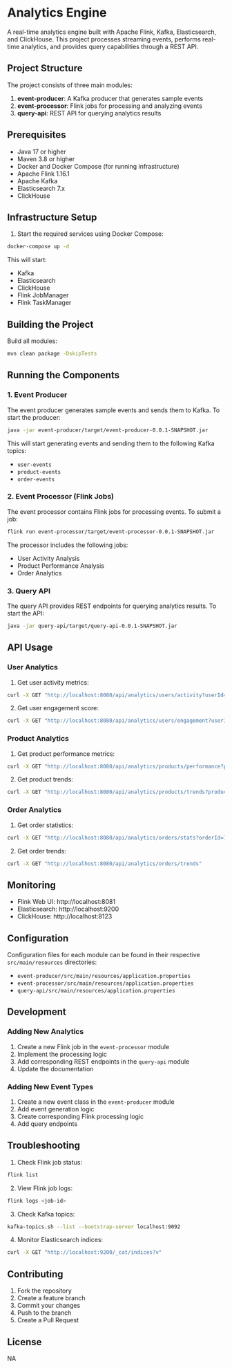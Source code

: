 # Analytics Engine

A real-time analytics engine built with Apache Flink, Kafka, Elasticsearch, and ClickHouse. This project processes streaming events, performs real-time analytics, and provides query capabilities through a REST API.

## Project Structure

The project consists of three main modules:

1. **event-producer**: A Kafka producer that generates sample events
2. **event-processor**: Flink jobs for processing and analyzing events
3. **query-api**: REST API for querying analytics results

## Prerequisites

- Java 17 or higher
- Maven 3.8 or higher
- Docker and Docker Compose (for running infrastructure)
- Apache Flink 1.16.1
- Apache Kafka
- Elasticsearch 7.x
- ClickHouse

## Infrastructure Setup

1. Start the required services using Docker Compose:
```bash
docker-compose up -d
```

This will start:
- Kafka
- Elasticsearch
- ClickHouse
- Flink JobManager
- Flink TaskManager

## Building the Project

Build all modules:
```bash
mvn clean package -DskipTests
```

## Running the Components

### 1. Event Producer

The event producer generates sample events and sends them to Kafka. To start the producer:

```bash
java -jar event-producer/target/event-producer-0.0.1-SNAPSHOT.jar
```

This will start generating events and sending them to the following Kafka topics:
- `user-events`
- `product-events`
- `order-events`

### 2. Event Processor (Flink Jobs)

The event processor contains Flink jobs for processing events. To submit a job:

```bash
flink run event-processor/target/event-processor-0.0.1-SNAPSHOT.jar
```

The processor includes the following jobs:
- User Activity Analysis
- Product Performance Analysis
- Order Analytics

### 3. Query API

The query API provides REST endpoints for querying analytics results. To start the API:

```bash
java -jar query-api/target/query-api-0.0.1-SNAPSHOT.jar
```

## API Usage

### User Analytics

1. Get user activity metrics:
```bash
curl -X GET "http://localhost:8080/api/analytics/users/activity?userId=123"
```

2. Get user engagement score:
```bash
curl -X GET "http://localhost:8080/api/analytics/users/engagement?userId=123"
```

### Product Analytics

1. Get product performance metrics:
```bash
curl -X GET "http://localhost:8080/api/analytics/products/performance?productId=456"
```

2. Get product trends:
```bash
curl -X GET "http://localhost:8080/api/analytics/products/trends?productId=456"
```

### Order Analytics

1. Get order statistics:
```bash
curl -X GET "http://localhost:8080/api/analytics/orders/stats?orderId=789"
```

2. Get order trends:
```bash
curl -X GET "http://localhost:8080/api/analytics/orders/trends"
```

## Monitoring

- Flink Web UI: http://localhost:8081
- Elasticsearch: http://localhost:9200
- ClickHouse: http://localhost:8123

## Configuration

Configuration files for each module can be found in their respective `src/main/resources` directories:

- `event-producer/src/main/resources/application.properties`
- `event-processor/src/main/resources/application.properties`
- `query-api/src/main/resources/application.properties`

## Development

### Adding New Analytics

1. Create a new Flink job in the `event-processor` module
2. Implement the processing logic
3. Add corresponding REST endpoints in the `query-api` module
4. Update the documentation

### Adding New Event Types

1. Create a new event class in the `event-producer` module
2. Add event generation logic
3. Create corresponding Flink processing logic
4. Add query endpoints

## Troubleshooting

1. Check Flink job status:
```bash
flink list
```

2. View Flink job logs:
```bash
flink logs <job-id>
```

3. Check Kafka topics:
```bash
kafka-topics.sh --list --bootstrap-server localhost:9092
```

4. Monitor Elasticsearch indices:
```bash
curl -X GET "http://localhost:9200/_cat/indices?v"
```

## Contributing

1. Fork the repository
2. Create a feature branch
3. Commit your changes
4. Push to the branch
5. Create a Pull Request

## License
NA